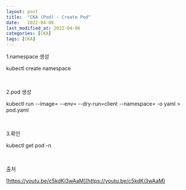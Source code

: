 ```yaml
---
layout: post
title:  "CKA (Pod) - Create Pod"
date:   2022-04-06
last_modified_at: 2022-04-06
categories: [CKA]
tags: [CKA]
---
```


1.namespace 생성

kubectl create namespace <namespace-name>

<br/>

2.pod 생성

kubectl run <pod-name> --image=<image-name> --env=<env> --dry-run=client --namespace=<namespace-name> -o yaml > pod.yaml

<br/>

3.확인

kubectl get pod -n <namespace-name>

<br/>

출처

[https://youtu.be/c5kdKi3wAaM](https://youtu.be/c5kdKi3wAaM)